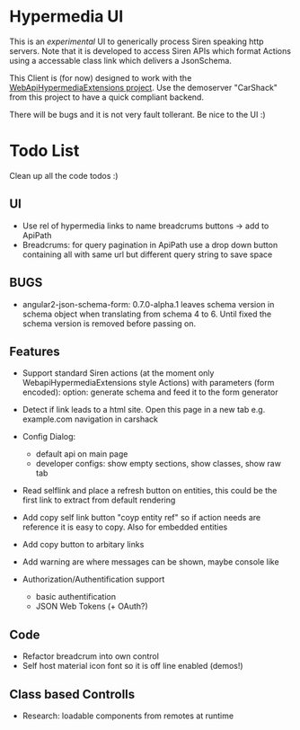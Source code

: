 # Hypermedia UI
This is an *experimental* UI to generically process Siren speaking http servers.
Note that it is developed to access Siren APIs which format Actions using a accessable class link which delivers a JsonSchema.

This Client is (for now) designed to work with the [WebApiHypermediaExtensions project](https://github.com/bluehands/WebApiHypermediaExtensions).
Use the demoserver "CarShack" from this project to have a quick compliant backend.

There will be bugs and it is not very fault tollerant. Be nice to the UI :)

# Todo List
Clean up all the code todos :)

## UI
- Use rel of hypermedia links to name breadcrums buttons -> add to ApiPath
- Breadcrums:  for query pagination in ApiPath use a drop down button containing all with same url but different query string to save space

## BUGS
- angular2-json-schema-form: 0.7.0-alpha.1 leaves schema version in schema object when translating from schema 4 to 6.
  Until fixed the schema version is removed before passing on.

## Features
- Support standard Siren actions (at the moment only WebapiHypermediaExtensions style Actions) with parameters (form encoded): option: generate schema and feed it to the form generator
- Detect if link leads to a html site. Open this page in a new tab e.g. example.com navigation in carshack
- Config Dialog:
  - default api on main page
  - developer configs: show empty sections, show classes, show raw tab

- Read selflink and place a refresh button on entities, this could be the first link to extract from default rendering
- Add copy self link button "coyp entity ref" so if action needs are reference it is easy to copy. Also for embedded entities
- Add copy button to arbitary links
- Add warning are where messages can be shown, maybe console like

- Authorization/Authentification support
  - basic authentification
  - JSON Web Tokens (+ OAuth?)

## Code
- Refactor breadcrum into own control
- Self host material icon font so it is off line enabled (demos!)

## Class based Controlls
- Research: loadable components from remotes at runtime
